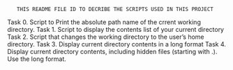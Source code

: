        THIS README FILE ID TO DECRIBE THE SCRIPTS USED IN THIS PROJECT

Task 0. Script to Print the absolute path name of the crrent working directory.
Task 1. Script to display the contents list of your current directory
Task 2. Script that changes the working directory to the user’s home directory.
Task 3. Display current directory contents in a long format
Task 4. Display current directory contents, including hidden files (starting with .). Use the long format.
